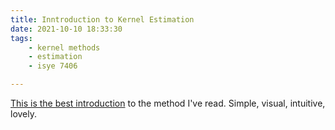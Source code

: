 ```yaml
---
title: Inntroduction to Kernel Estimation
date: 2021-10-10 18:33:30
tags:
    - kernel methods
    - estimation
    - isye 7406

---
```


[This is the best introduction](/docs/Introdution_to_Kernel_Density_Estimation.pdf) to the method I've read. Simple, visual, intuitive, lovely.
